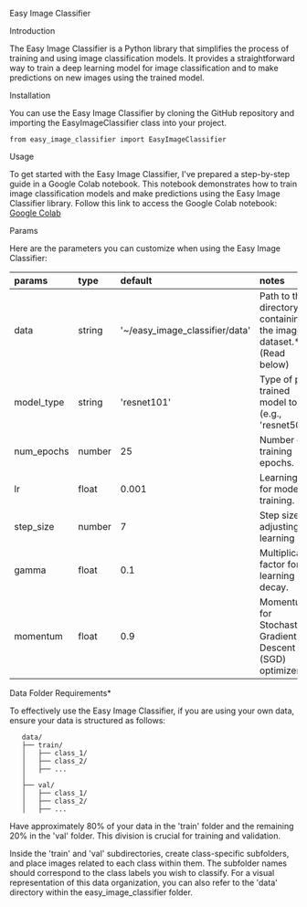 Easy Image Classifier

Introduction

The Easy Image Classifier is a Python library that simplifies the process of training and using image classification models. It provides a straightforward way to train a deep learning model for image classification and to make predictions on new images using the trained model. 

Installation

You can use the Easy Image Classifier by cloning the GitHub repository and importing the EasyImageClassifier class into your project.

```
from easy_image_classifier import EasyImageClassifier
```

Usage

To get started with the Easy Image Classifier, I've prepared a step-by-step guide in a Google Colab notebook. This notebook demonstrates how to train image classification models and make predictions using the Easy Image Classifier library. Follow this link to access the Google Colab notebook: [Google Colab](https://drive.google.com/file/d/1e7R_e-sF01YC2-h4elJvUpqANEoXTlJb/view?usp=sharing)

Params

Here are the parameters you can customize when using the Easy Image Classifier:

| params     | type       | default   | notes                                      |
| :------------- | :---------- | :--------- | :------------------------------------------ |
| data          | string       | '~/easy_image_classifier/data' | Path to the directory containing the image dataset.* (Read below) |
| model_type    | string        | 'resnet101' | Type of pre-trained model to use (e.g., 'resnet50'). |
| num_epochs    | number      | 25        | Number of training epochs.                |
| lr            | float      | 0.001     | Learning rate for model training.         |
| step_size     | number        | 7         | Step size for adjusting learning rate.     |
| gamma         | float      | 0.1       | Multiplicative factor for learning rate decay. |
| momentum      | float      | 0.9       | Momentum for Stochastic Gradient Descent (SGD) optimizer. |

Data Folder Requirements*

To effectively use the Easy Image Classifier, if you are using your own data, ensure your data is structured as follows:

```
   data/
   ├── train/
   │   ├── class_1/
   │   ├── class_2/
   │   ├── ...
   │   
   ├── val/
   │   ├── class_1/
   │   ├── class_2/
   │   ├── ...
```

Have approximately 80% of your data in the 'train' folder and the remaining 20% in the 'val' folder. This division is crucial for training and validation.

Inside the 'train' and 'val' subdirectories, create class-specific subfolders, and place images related to each class within them. The subfolder names should correspond to the class labels you wish to classify. For a visual representation of this data organization, you can also refer to the 'data' directory within the easy_image_classifier folder.